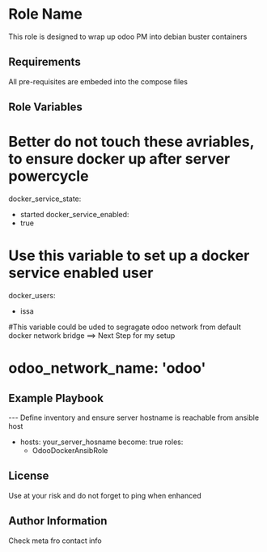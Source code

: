 Role Name
=========

This role is designed to wrap up odoo PM into debian buster containers

Requirements
------------

All pre-requisites are embeded into the compose files

Role Variables
--------------

# Better do not touch these avriables, to ensure docker up after server powercycle
docker_service_state: 
 - started
docker_service_enabled: 
 - true


# Use this variable to set up a docker service enabled user
docker_users:
 - issa

 #This variable could be uded to segragate odoo network from default docker network bridge ==> Next Step for my setup
# odoo_network_name: 'odoo'


Example Playbook
----------------
--- Define inventory and ensure server hostname is reachable from ansible host

- hosts: your_server_hosname
  become: true
  roles:
    - OdooDockerAnsibRole

License
-------

Use at your risk and do not forget to ping when enhanced

Author Information
------------------

Check meta fro contact info
